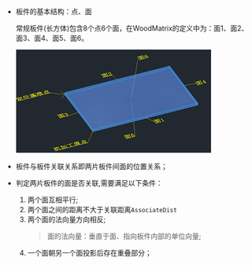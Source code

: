 - 板件的基本结构：点、面

    常规板件(长方体)包含8个点6个面，在WoodMatrix的定义中为：面1、面2、面3、面4、面5、面6。

    ![](img\板件结构图.png)
- 板件与板件关联关系即两片板件间面的位置关系；
- 判定两片板件的面是否关联,需要满足以下条件：
    1. 两个面互相平行;
    2. 两个面之间的距离不大于关联距离`AssociateDist`
    3. 两个面的法向量方向相反;
        >面的法向量：垂直于面、指向板件内部的单位向量;
    4. 一个面朝另一个面投影后存在重叠部分；
